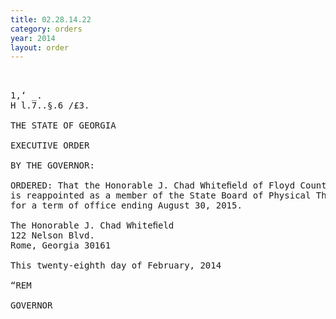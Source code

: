 ```yaml
---
title: 02.28.14.22
category: orders
year: 2014
layout: order
---
```


<pre> 

1,‘ _.
H l.7..§.6 /£3.

THE STATE OF GEORGIA

EXECUTIVE ORDER

BY THE GOVERNOR:

ORDERED: That the Honorable J. Chad Whiteﬁeld of Floyd County, Georgia,
is reappointed as a member of the State Board of Physical Therapy,
for a term of office ending August 30, 2015.

The Honorable J. Chad Whiteﬁeld
122 Nelson Blvd.
Rome, Georgia 30161

This twenty-eighth day of February, 2014

“REM

GOVERNOR

</pre>

